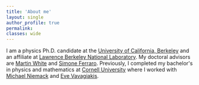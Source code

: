 ```yaml
---
title: 'About me'
layout: single
author_profile: true
permalink: 
classes: wide
---
```


I am a physics Ph.D. candidate at the [University of California, Berkeley](https://www.berkeley.edu/) and an affiliate at [Lawrence Berkeley National Laboratory](https://www.lbl.gov/). My doctoral advisors are [Martin White](https://w.astro.berkeley.edu/~mwhite/) and [Simone Ferraro](https://sferraro.lbl.gov/).
Previously, I completed my bachelor's in physics and mathematics at [Cornell University](https://www.cornell.edu/) where I worked with [Michael Niemack](https://www.classe.cornell.edu/~mdn49/) and [Eve Vavagiakis](https://evevavagiakis.com/).
